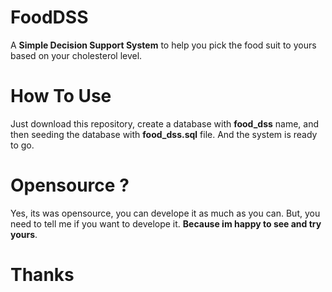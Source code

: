 # FoodDSS

A <b>Simple Decision Support System</b> to help you pick the food suit to yours based on your cholesterol level.

# How To Use

Just download this repository, create a database with <b>food_dss</b> name, and then seeding the database with <b>food_dss.sql</b> file.
And the system is ready to go.

# Opensource ?

Yes, its was opensource, you can develope it as much as you can. But, you need to tell me if you want to develope it. <b>Because im happy to see and try yours</b>.

# Thanks
